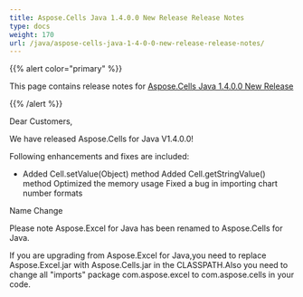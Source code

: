 ```yaml
---
title: Aspose.Cells Java 1.4.0.0 New Release Release Notes
type: docs
weight: 170
url: /java/aspose-cells-java-1-4-0-0-new-release-release-notes/
---
```


{{% alert color="primary" %}} 

This page contains release notes for [Aspose.Cells Java 1.4.0.0 New Release](https://downloads.aspose.com/cells/java/new-releases/aspose.cells-java-1.4.0.0-new-release/)

{{% /alert %}} 

Dear Customers,  

We have released Aspose.Cells for Java V1.4.0.0!    

Following enhancements and fixes are included: 

- Added Cell.setValue(Object) method
  Added Cell.getStringValue() method 
  Optimized the memory usage 
  Fixed a bug in importing chart number formats 

Name Change 

Please note Aspose.Excel for Java has been renamed to Aspose.Cells for Java. 

If you are upgrading from Aspose.Excel for Java,you need to replace Aspose.Excel.jar with Aspose.Cells.jar in the CLASSPATH.Also you need to change all "imports" package com.aspose.excel to com.aspose.cells in your code.
